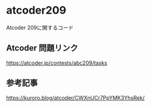 # atcoder209
Atcoder 209に関するコード

## Atcoder 問題リンク
https://atcoder.jp/contests/abc209/tasks

## 参考記事
https://kuroro.blog/atcoder/CWXnUCr7PpYMK3YhsRek/
